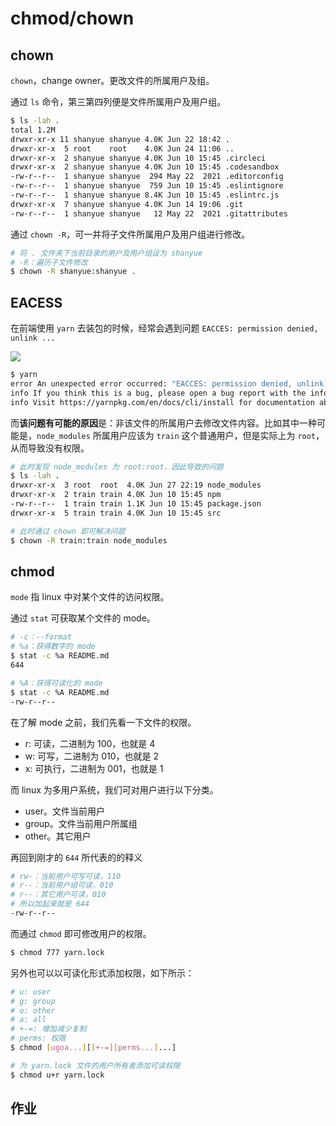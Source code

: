 # chmod/chown

## chown

`chown`，change owner。更改文件的所属用户及组。

通过 `ls` 命令，第三第四列便是文件所属用户及用户组。

``` bash
$ ls -lah .
total 1.2M
drwxr-xr-x 11 shanyue shanyue 4.0K Jun 22 18:42 .
drwxr-xr-x  5 root    root    4.0K Jun 24 11:06 ..
drwxr-xr-x  2 shanyue shanyue 4.0K Jun 10 15:45 .circleci
drwxr-xr-x  2 shanyue shanyue 4.0K Jun 10 15:45 .codesandbox
-rw-r--r--  1 shanyue shanyue  294 May 22  2021 .editorconfig
-rw-r--r--  1 shanyue shanyue  759 Jun 10 15:45 .eslintignore
-rw-r--r--  1 shanyue shanyue 8.4K Jun 10 15:45 .eslintrc.js
drwxr-xr-x  7 shanyue shanyue 4.0K Jun 14 19:06 .git
-rw-r--r--  1 shanyue shanyue   12 May 22  2021 .gitattributes
```

通过 `chown -R`，可一并将子文件所属用户及用户组进行修改。

``` bash
# 将 . 文件夹下当前目录的用户及用户组设为 shanyue
# -R：遍历子文件修改
$ chown -R shanyue:shanyue .
```

## EACESS

在前端使用 `yarn` 去装包的时候，经常会遇到问题 `EACCES: permission denied, unlink ...`

![](https://static.shanyue.tech/images/22-06-27/clipboard-9926.36e29b.webp)

``` bash
$ yarn
error An unexpected error occurred: "EACCES: permission denied, unlink '/home/train/Documents/react/node_modules/@babel/cli/node_modules/commander/CHANGELOG.md'".
info If you think this is a bug, please open a bug report with the information provided in "/home/train/Documents/react/packages/react/yarn-error.log".
info Visit https://yarnpkg.com/en/docs/cli/install for documentation about this command.
```

而**该问题有可能的原因**是：非该文件的所属用户去修改文件内容。比如其中一种可能是，`node_modules` 所属用户应该为 `train` 这个普通用户，但是实际上为 `root`，从而导致没有权限。

``` bash
# 此时发现 node_modules 为 root:root，因此导致的问题
$ ls -lah .
drwxr-xr-x  3 root  root  4.0K Jun 27 22:19 node_modules
drwxr-xr-x  2 train train 4.0K Jun 10 15:45 npm
-rw-r--r--  1 train train 1.1K Jun 10 15:45 package.json
drwxr-xr-x  5 train train 4.0K Jun 10 15:45 src

# 此时通过 chown 即可解决问题
$ chown -R train:train node_modules
```

## chmod

`mode` 指 linux 中对某个文件的访问权限。

通过 `stat` 可获取某个文件的 mode。

``` bash
# -c：--format
# %a：获得数字的 mode
$ stat -c %a README.md
644

# %A：获得可读化的 mode
$ stat -c %A README.md 
-rw-r--r--
```

在了解 mode 之前，我们先看一下文件的权限。

+ r: 可读，二进制为 100，也就是 4
+ w: 可写，二进制为 010，也就是 2
+ x: 可执行，二进制为 001，也就是 1

而 linux 为多用户系统，我们可对用户进行以下分类。

+ user。文件当前用户
+ group。文件当前用户所属组
+ other。其它用户

再回到刚才的 `644` 所代表的的释义

``` bash
# rw-：当前用户可写可读，110
# r--：当前用户组可读，010
# r--：其它用户可读，010
# 所以加起来就是 644
-rw-r--r--
```

而通过 `chmod` 即可修改用户的权限。

``` bash
$ chmod 777 yarn.lock
```

另外也可以以可读化形式添加权限，如下所示：

``` bash
# u: user
# g: group
# o: other
# a: all
# +-=: 增加减少复制
# perms: 权限
$ chmod [ugoa...][[+-=][perms...]...]

# 为 yarn.lock 文件的用户所有者添加可读权限
$ chmod u+r yarn.lock
```

## 作业

